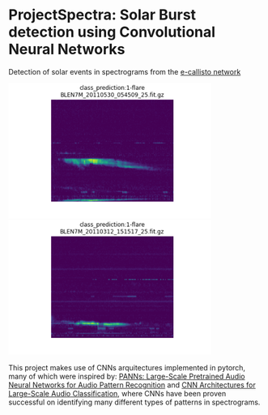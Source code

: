 # ProjectSpectra: Solar Burst detection using Convolutional Neural Networks
Detection of solar events in spectrograms from the <a href='http://www.e-callisto.org/'>e-callisto network</a>

<img src="resources/BLEN7M_20110530_054509_25.png" width=400> <img src ="resources/BLEN7M_20110312_151517_25.png" width=400>

This project makes use of CNNs arquitectures implemented in pytorch, many of which were inspired by: <a href='https://arxiv.org/abs/1912.10211'> PANNs: Large-Scale Pretrained Audio Neural Networks for Audio Pattern Recognition<a> and <a href="https://arxiv.org/abs/1609.09430">CNN Architectures for Large-Scale Audio Classification</a>, where CNNs have been proven successful on identifying many different types of patterns in spectrograms.
